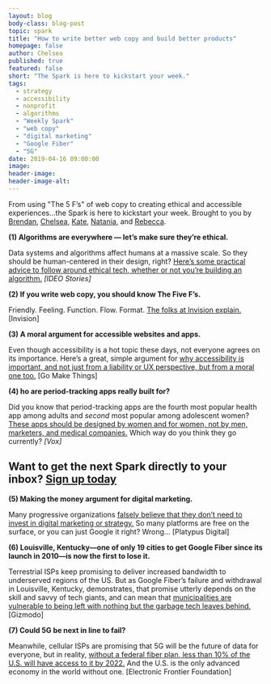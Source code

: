 ```yaml
---
layout: blog
body-class: blog-post
topic: spark
title: "How to write better web copy and build better products"
homepage: false
author: Chelsea
published: true
featured: false
short: "The Spark is here to kickstart your week."
tags:
  - strategy
  - accessibility
  - nonprofit
  - algorithms
  - "Weekly Spark"
  - "web copy"
  - "digital marketing"
  - "Google Fiber"
  - "5G"
date: 2019-04-16 09:00:00
image:
header-image:
header-image-alt:
---
```

From using "The 5 F’s" of web copy to creating ethical and accessible experiences...the Spark is here to kickstart your week. Brought to you by [Brendan](https://thinkshout.com/team/brendan/), [Chelsea](https://thinkshout.com/team/chelsea/), [Kate](https://thinkshout.com/team/kate/), [Natania](https://thinkshout.com/team/natania/), and [Rebecca](https://thinkshout.com/team/rebecca/).

**(1) Algorithms are everywhere — let’s make sure they’re ethical.**  

Data systems and algorithms affect humans at a massive scale. So they should be human-centered in their design, right? [Here’s some practical advice to follow around ethical tech, whether or not you’re building an algorithm.](https://medium.com/ideo-stories/data-ethics-and-ai-276723a1a2fc) _[IDEO Stories]_

**(2) If you write web copy, you should know The Five F’s.**  

Friendly. Feeling. Function. Flow. Format. [The folks at Invision explain.](https://www.invisionapp.com/inside-design/ux-writing-5-f-words/) [Invision]

**(3) A moral argument for accessible websites and apps.**  

Even though accessibility is a hot topic these days, not everyone agrees on its importance. Here’s a great, simple argument for [why accessibility is important, and not just from a liability or UX perspective, but from a moral one too.](https://gomakethings.com/building-accessible-websites-and-apps-is-a-moral-obligation/) [Go Make Things]

**(4) ho are period-tracking apps really built for?**  

Did you know that period-tracking apps are the fourth most popular health app among adults and *second* most popular among adolescent women? [These apps should be designed by women and for women, not by men, marketers, and medical companies.](https://www.vox.com/the-goods/2018/11/13/18079458/menstrual-tracking-surveillance-glow-clue-apple-health) Which way do you think they go currently? _[Vox]_


## Want to get the next Spark directly to your inbox? [**Sign up today**](http://eepurl.com/dFrmtn)  

**(5) Making the money argument for digital marketing.**  

Many progressive organizations [falsely believe that they don’t need to invest in digital marketing or strategy.](https://www.platypusdigital.com/digital-investment-charitys-money-problem/) So many platforms are free on the surface, or you can just Google it right? Wrong... [Platypus Digital]

**(6) Louisville, Kentucky—one of only 19 cities to get Google Fiber since its launch in 2010—is now the first to lose it.**  

Terrestrial ISPs keep promising to deliver increased bandwidth to underserved regions of the US. But as Google Fiber’s failure and withdrawal in Louisville, Kentucky, demonstrates, that promise utterly depends on the skill and savvy of tech giants, and can mean that [municipalities are vulnerable to being left with nothing but the garbage tech leaves behind.](https://gizmodo.com/when-google-fiber-abandons-your-city-as-a-failed-experi-1833244198) [Gizmodo]

**(7) Could 5G be next in line to fail?**  

Meanwhile, cellular ISPs are promising that 5G will be the future of data for everyone, but in reality, [without a federal fiber plan, less than 10% of the U.S. will have access to it by 2022.](https://www.eff.org/deeplinks/2019/03/us-desperately-needs-fiber-all-plan) And the U.S. is the only advanced economy in the world without one. [Electronic Frontier Foundation]
